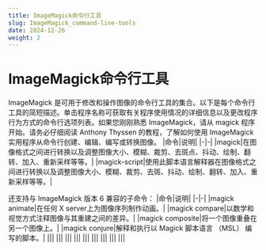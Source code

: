 ```yaml
---
title: ImageMagick命令行工具
slug: ImageMagick_command-line-tools
date: 2024-12-26
weight: 2
---
```

# ImageMagick命令行工具

ImageMagick 是可用于修改和操作图像的命令行工具的集合。以下是每个命令行工具的简短描述。单击程序名称可获取有关程序使用情况的详细信息以及更改程序行为方式的命令行选项列表。如果您刚刚熟悉 ImageMagick，请从 magick 程序开始。请务必仔细阅读 Anthony Thyssen 的教程，了解如何使用 ImageMagick 实用程序从命令行创建、编辑、编写或转换图像。
|命令|说明|
|-|-|
|magick|在图像格式之间进行转换以及调整图像大小、模糊、裁剪、去斑点、抖动、绘制、翻转、加入、重新采样等等。|
|magick-script|使用此脚本语言解释器在图像格式之间进行转换以及调整图像大小、模糊、裁剪、去斑、抖动、绘制、翻转、加入、重新采样等等。|

还支持与 ImageMagick 版本 6 兼容的子命令：
|命令|说明|
|-|-|
|magick animate|在任何 X server上为图像序列制作动画。|
|magick compare|以数学和视觉方式注释图像与其重建之间的差异。|
|magick composite|将一个图像重叠在另一个图像上。|
|magick conjure|解释和执行以 Magick 脚本语言 （MSL） 编写的脚本。|
|||
|||
|||
|||
|||
|||
|||
|||
|||